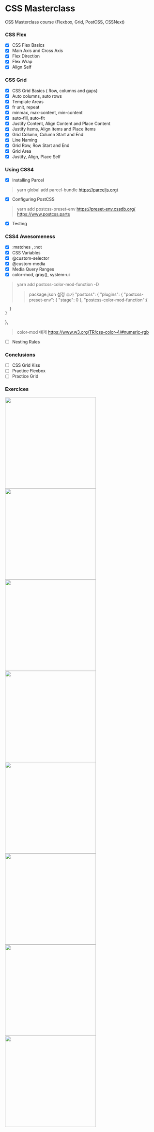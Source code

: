 # CSS Masterclass

CSS Masterclass course (Flexbox, Grid, PostCSS, CSSNext)

### CSS Flex

- [X] CSS Flex Basics
- [X] Main Axis and Cross Axis
- [X] Flex Direction
- [X] Flex Wrap
- [X] Align Self

### CSS Grid

- [X] CSS Grid Basics ( Row, columns and gaps)
- [X] Auto columns, auto rows
- [X] Template Areas
- [X] fr unit, repeat
- [X] minmax, max-content, min-content
- [X] auto-fill, auto-fit
- [X] Justify Content, Align Content and Place Content
- [X] Justify Items, Align Items and Place Items
- [X] Grid Column, Column Start and End
- [X] Line Naming
- [X] Grid Row, Row Start and End
- [X] Grid Area
- [X] Justify, Align, Place Self

### Using CSS4

- [X] Installing Parcel
> yarn global add parcel-bundle
> https://parceljs.org/
- [X] Configuring PostCSS
> yarn add postcss-preset-env
> https://preset-env.cssdb.org/
> https://www.postcss.parts
- [X] Testing

### CSS4 Awesomeness

- [X] :matches , :not
- [X] CSS Variables
- [X] @custom-selector
- [X] @custom-media
- [X] Media Query Ranges
- [X] color-mod, gray(), system-ui
> yarn add postcss-color-mod-function -D
>> package.json 설정 추가
>>"postcss": {
    "plugins": {
      "postcss-preset-env": {
        "stage": 0
      },
      "postcss-color-mod-function":{
        
      }
    }
  },
> color-mod 예제
> https://www.w3.org/TR/css-color-4/#numeric-rgb
- [ ] Nesting Rules

### Conclusions

- [ ] CSS Grid Kiss
- [ ] Practice Flexbox
- [ ] Practice Grid

### Exercices

<img src="https://i.pinimg.com/originals/7d/4c/66/7d4c66d0b646478a297ee21e7cd8aee5.jpg" width="300px" />
<img src="https://i.pinimg.com/originals/c3/64/72/c36472e703f1ca49324f53991f610392.jpg" width="300px" />
<img src="https://i.pinimg.com/originals/69/63/a5/6963a5c312b1994e1c7ea094bbd508de.jpg" width="300px" />
<img src="https://i.pinimg.com/564x/af/c5/fd/afc5fdee8a4036487d89ae08da9f1745.jpg" width="300px" />
<img src="https://i.pinimg.com/564x/ba/ea/9d/baea9d5be82afaaea4aa6a739a0cc6a8.jpg" width="300px" />
<img src="https://i.pinimg.com/564x/fd/90/23/fd9023163c117b63caac113a7bd47f5c.jpg" width="300px" />

<img src="https://i.pinimg.com/564x/a4/0d/ba/a40dba0269d7de0120496ec830d6b25a.jpg" width="300px" />
<img src="https://cdn.dribbble.com/users/102267/screenshots/4275407/afisha_by_radiusss.jpg" width="300px" />
